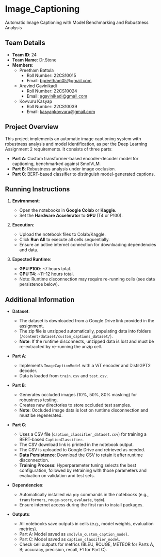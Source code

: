 # Image_Captioning
Automatic Image Captioning with Model  Benchmarking and Robustness Analysis  

## Team Details
- **Team ID**: 24
- **Team Name**: Dr.Stone
- **Members**:
  - Preetham Battula
    - Roll Number: 22CS10015
    - Email: bpreetham05@gmail.com
  - Aravind Gavinikadi
    - Roll Number: 22CS10024
    - Email: agavinikadi@gmail.com
  - Kovvuru Kasyap
    - Roll Number: 22CS10039
    - Email: kasyapkovvuru@gmail.com

## Project Overview
This project implements an automatic image captioning system with robustness analysis and model identification, as per the Deep Learning Assignment 2 requirements. It consists of three parts:
- **Part A**: Custom transformer-based encoder-decoder model for captioning, benchmarked against SmolVLM.
- **Part B**: Robustness analysis under image occlusion.
- **Part C**: BERT-based classifier to distinguish model-generated captions.

## Running Instructions
1. **Environment**:
   - Open the notebooks in **Google Colab** or **Kaggle**.
   - Set the **Hardware Accelerator** to **GPU** (T4 or P100).

2. **Execution**:
   - Upload the notebook files to Colab/Kaggle.
   - Click **Run All** to execute all cells sequentially.
   - Ensure an active internet connection for downloading dependencies and data.

3. **Expected Runtime**:
   - **GPU P100**: ~7 hours total.
   - **GPU T4**: ~11–12 hours total.
   - Note: Runtime disconnection may require re-running cells (see data persistence below).

## Additional Information
- **Dataset**:
  - The dataset is downloaded from a Google Drive link provided in the assignment.
  - The zip file is unzipped automatically, populating data into folders (`/content/dataset/custom_captions_dataset/`).
  - **Note**: If the runtime disconnects, unzipped data is lost and must be re-extracted by re-running the unzip cell.

- **Part A**:
  - Implements `ImageCaptionModel` with a ViT encoder and DistilGPT2 decoder.
  - Data is loaded from `train.csv` and `test.csv`.

- **Part B**:
  - Generates occluded images (10%, 50%, 80% masking) for robustness testing.
  - Creates new directories to store occluded test samples.
  - **Note**: Occluded image data is lost on runtime disconnection and must be regenerated.

- **Part C**:
  - Uses a CSV file (`caption_classifier_dataset.csv`) for training a BERT-based `CaptionClassifier`.
  - The CSV download link is printed in the notebook output.
  - The CSV is uploaded to Google Drive and retrieved as needed.
  - **Data Persistence**: Download the CSV to retain it after runtime disconnection.
  - **Training Process**: Hyperparameter tuning selects the best configuration, followed by retraining with those parameters and evaluation on validation and test sets.

- **Dependencies**:
  - Automatically installed via `pip` commands in the notebooks (e.g., `transformers`, `rouge-score`, `evaluate`, `tqdm`).
  - Ensure internet access during the first run to install packages.

- **Outputs**:
  - All notebooks save outputs in cells (e.g., model weights, evaluation metrics).
  - Part A: Model saved as `smolvlm_custom_caption_model`.
  - Part C: Model saved as `caption_classifier_model`.
  - Check cell outputs for metrics (BLEU, ROUGE, METEOR for Parts A, B; accuracy, precision, recall, F1 for Part C).
